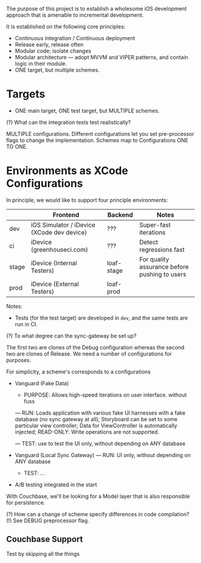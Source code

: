 The purpose of this project is to establish a wholesome iOS development
approach that is amenable to incremental development.

It is established on the following core principles:

 - Continuous integration / Continuous deployment
 - Release early, release often
 - Modular code; isolate changes
 - Modular architecture — adopt MVVM and VIPER patterns, and contain logic in their module.
 - ONE target, but multiple schemes.

Targets
=======

 - ONE main target, ONE test target, but MULTIPLE schemes.

(?) What can the integration tests test realistically?

MULTIPLE configurations. Different configurations let you set pre-processor flags to change the implementation.
Schemes map to Configurations ONE TO ONE.


Environments as XCode Configurations
====================================

In principle, we would like to support four principle environments:

|            | Frontend                                    | Backend    | Notes                                         |
|------------|---------------------------------------------|------------|-----------------------------------------------|
| dev        | iOS Simulator /  iDevice (XCode dev device) | ???        | Super-fast iterations                         |
| ci         | iDevice (greenhouseci.com)                  | ???        | Detect regressions fast                       |
| stage      | iDevice (Internal Testers)                  | loaf-stage | For quality assurance before pushing to users |
| prod       | iDevice (External Testers)                  | loaf-prod  |                                               |

Notes:

 - Tests (for the test target) are developed in `dev`, and the same tests are run in CI.

(?) To what degree can the sync-gateway be set up?

The first two are clones of the Debug configuration whereas the second two are clones of Release.
We need a number of configurations for purposes.

For simplicity, a scheme's corresponds to a configurations

 - Vanguard (Fake Data)
    - PURPOSE: Allows high-speed iterations on user interface.  without fuss

    — RUN:  Loads application with various fake UI harnesses with a fake database (no sync gateway at all);
            Storyboard can be set to some particular view controller;
            Data for ViewController is automatically injected;
            READ-ONLY. Write operations are not supported.

    — TEST: use to test the UI only, without depending on ANY database

 - Vanguard (Local Sync Gateway)
    — RUN:  UI only, without depending on ANY database
    - TEST: ...

 - A/B testing integrated in the start

With Couchbase, we'll be looking for a Model layer that is also responsible for persistence.

(?) How can a change of scheme specify differences in code compilation?
(!) See DEBUG preprocessor flag.

Couchbase Support
-----------------

Test by skipping all the things
